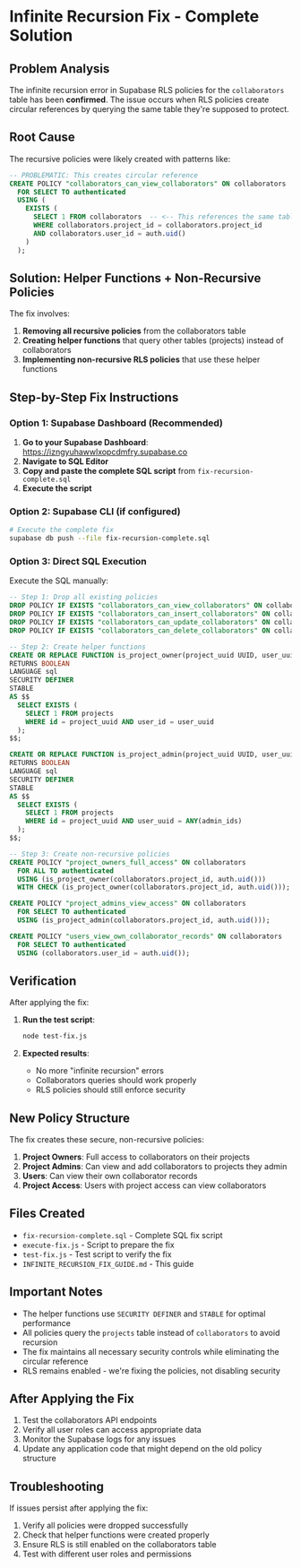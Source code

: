 # Infinite Recursion Fix - Complete Solution

## Problem Analysis
The infinite recursion error in Supabase RLS policies for the `collaborators` table has been **confirmed**. The issue occurs when RLS policies create circular references by querying the same table they're supposed to protect.

## Root Cause
The recursive policies were likely created with patterns like:
```sql
-- PROBLEMATIC: This creates circular reference
CREATE POLICY "collaborators_can_view_collaborators" ON collaborators
  FOR SELECT TO authenticated
  USING (
    EXISTS (
      SELECT 1 FROM collaborators  -- <-- This references the same table!
      WHERE collaborators.project_id = collaborators.project_id
      AND collaborators.user_id = auth.uid()
    )
  );
```

## Solution: Helper Functions + Non-Recursive Policies

The fix involves:
1. **Removing all recursive policies** from the collaborators table
2. **Creating helper functions** that query other tables (projects) instead of collaborators
3. **Implementing non-recursive RLS policies** that use these helper functions

## Step-by-Step Fix Instructions

### Option 1: Supabase Dashboard (Recommended)

1. **Go to your Supabase Dashboard**: https://izngyuhawwlxopcdmfry.supabase.co
2. **Navigate to SQL Editor**
3. **Copy and paste the complete SQL script** from `fix-recursion-complete.sql`
4. **Execute the script**

### Option 2: Supabase CLI (if configured)

```bash
# Execute the complete fix
supabase db push --file fix-recursion-complete.sql
```

### Option 3: Direct SQL Execution

Execute the SQL manually:

```sql
-- Step 1: Drop all existing policies
DROP POLICY IF EXISTS "collaborators_can_view_collaborators" ON collaborators;
DROP POLICY IF EXISTS "collaborators_can_insert_collaborators" ON collaborators;
DROP POLICY IF EXISTS "collaborators_can_update_collaborators" ON collaborators;
DROP POLICY IF EXISTS "collaborators_can_delete_collaborators" ON collaborators;

-- Step 2: Create helper functions
CREATE OR REPLACE FUNCTION is_project_owner(project_uuid UUID, user_uuid UUID)
RETURNS BOOLEAN
LANGUAGE sql
SECURITY DEFINER
STABLE
AS $$
  SELECT EXISTS (
    SELECT 1 FROM projects
    WHERE id = project_uuid AND user_id = user_uuid
  );
$$;

CREATE OR REPLACE FUNCTION is_project_admin(project_uuid UUID, user_uuid UUID)
RETURNS BOOLEAN
LANGUAGE sql
SECURITY DEFINER
STABLE
AS $$
  SELECT EXISTS (
    SELECT 1 FROM projects
    WHERE id = project_uuid AND user_uuid = ANY(admin_ids)
  );
$$;

-- Step 3: Create non-recursive policies
CREATE POLICY "project_owners_full_access" ON collaborators
  FOR ALL TO authenticated
  USING (is_project_owner(collaborators.project_id, auth.uid()))
  WITH CHECK (is_project_owner(collaborators.project_id, auth.uid()));

CREATE POLICY "project_admins_view_access" ON collaborators
  FOR SELECT TO authenticated
  USING (is_project_admin(collaborators.project_id, auth.uid()));

CREATE POLICY "users_view_own_collaborator_records" ON collaborators
  FOR SELECT TO authenticated
  USING (collaborators.user_id = auth.uid());
```

## Verification

After applying the fix:

1. **Run the test script**:
   ```bash
   node test-fix.js
   ```

2. **Expected results**:
   - No more "infinite recursion" errors
   - Collaborators queries should work properly
   - RLS policies should still enforce security

## New Policy Structure

The fix creates these secure, non-recursive policies:

1. **Project Owners**: Full access to collaborators on their projects
2. **Project Admins**: Can view and add collaborators to projects they admin
3. **Users**: Can view their own collaborator records
4. **Project Access**: Users with project access can view collaborators

## Files Created

- `fix-recursion-complete.sql` - Complete SQL fix script
- `execute-fix.js` - Script to prepare the fix
- `test-fix.js` - Test script to verify the fix
- `INFINITE_RECURSION_FIX_GUIDE.md` - This guide

## Important Notes

- The helper functions use `SECURITY DEFINER` and `STABLE` for optimal performance
- All policies query the `projects` table instead of `collaborators` to avoid recursion
- The fix maintains all necessary security controls while eliminating the circular reference
- RLS remains enabled - we're fixing the policies, not disabling security

## After Applying the Fix

1. Test the collaborators API endpoints
2. Verify all user roles can access appropriate data
3. Monitor the Supabase logs for any issues
4. Update any application code that might depend on the old policy structure

## Troubleshooting

If issues persist after applying the fix:
1. Verify all policies were dropped successfully
2. Check that helper functions were created properly
3. Ensure RLS is still enabled on the collaborators table
4. Test with different user roles and permissions
